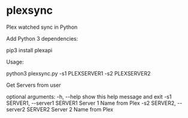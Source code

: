 # plexsync
Plex watched sync in Python

Add Python 3 dependencies:

pip3 install plexapi

Usage:

python3 plexsync.py -s1 PLEXSERVER1 -s2 PLEXSERVER2


Get Servers from user

optional arguments:
  -h, --help            show this help message and exit
  -s1 SERVER1, --server1 SERVER1
                        Server 1 Name from Plex
  -s2 SERVER2, --server2 SERVER2
                        Server 2 Name from Plex 
